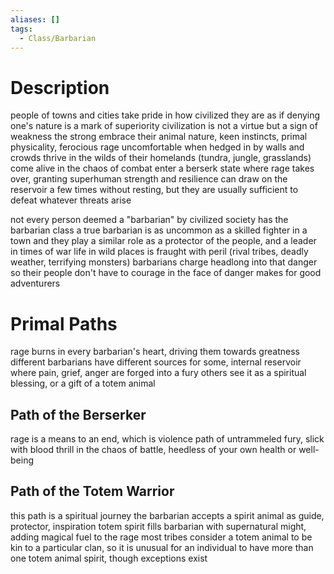 ```yaml
---
aliases: []
tags:
  - Class/Barbarian
---
```

# Description
people of towns and cities take pride in how civilized they are as if denying one's nature is a mark of superiority
civilization is not a virtue but a sign of weakness
the strong embrace their animal nature, keen instincts, primal physicality, ferocious rage
uncomfortable when hedged in by walls and crowds
thrive in the wilds of their homelands (tundra, jungle, grasslands)
come alive in the chaos of combat
enter a berserk state where rage takes over, granting superhuman strength and resilience
can draw on the reservoir a few times without resting, but they are usually sufficient to defeat whatever threats arise

not every person deemed a "barbarian" by civilized society has the barbarian class
a true barbarian is as uncommon as a skilled fighter in a town and they play a similar role as a protector of the people, and a leader in times of war
life in wild places is fraught with peril (rival tribes, deadly weather, terrifying monsters)
barbarians charge headlong into that danger so their people don't have to
courage in the face of danger makes for good adventurers
# Primal Paths
rage burns in every barbarian's heart, driving them towards greatness
different barbarians have different sources
for some, internal reservoir where pain, grief, anger are forged into a fury
others see it as a spiritual blessing, or a gift of a totem animal
## Path of the Berserker
rage is a means to an end, which is violence
path of untrammeled fury, slick with blood
thrill in the chaos of battle, heedless of your own health or well-being
## Path of the Totem Warrior
this path is a spiritual journey
the barbarian accepts a spirit animal as guide, protector, inspiration
totem spirit fills barbarian with supernatural might, adding magical fuel to the rage
most tribes consider a totem animal to be kin to a particular clan, so it is unusual for an individual to have more than one totem animal spirit, though exceptions exist
